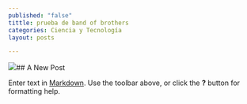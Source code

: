 ```yaml
---
published: "false"
tittle: prueba de band of brothers
categories: Ciencia y Tecnología
layout: posts

---
```


![](http://i.imgur.com/ySH3ZIXm.jpg)## A New Post

Enter text in [Markdown](http://daringfireball.net/projects/markdown/). Use the toolbar above, or click the **?** button for formatting help.
